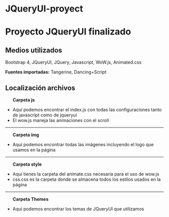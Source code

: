 # JQueryUI-proyect

<h1>Proyecto JQueryUI finalizado</h1>

<h2>Medios utilizados</h2>
<p>Bootstrap 4, JQueryUI, JQuery, Javascript, WoW.js, Animated.css</p>
<p><b>Fuentes importadas:</b> Tangerine, Dancing+Script </p>

<h2>Localización archivos</h2>
<ul><p><b>Carpeta js</b></p>
  <li>Aquí podemos encontrar el index.js con todas las configuraciones tanto de 
    javascript como de jqueryui</li>
  <li>El wow.js maneja las animaciones con el scroll</li>
</ul>
<hr>
<ul><p><b>Carpeta img</b></p>
  <li>Aquí podemos encontrar todas las imágenes incluyendo el logo que usamos en la página</li>
</ul>
 <hr>
<ul><p><b>Carpeta style</b></p>
  <li>Aquí tienes la carpeta del animate.css necesaria para el uso de wow.js</li>
  <li>css.css es la carpeta donde se almacena todos los estilos usados en la página</li>
</ul>
<hr>
<ul><p><b>Carpeta Themes</b></p>
  <li>Aquí podemos encontrar los temas de JQueryUI que utilizamos</li>
</ul>
